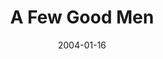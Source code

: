 ---
title: A Few Good Men
date: 2004-01-16
closing_date: 2004-01-31
layout: productions
playbill:
Theatre: Theatre Jacksonville
Venue: Little Theatre
cast:
- Lance Cpl. Harold W. Dawson: Amir Abdullah
- PFC Louden Downey: Gerald Liles
- LTJG Sam Weinberg: Matt Burke
- LTJG Daniel A. Kaffee: Warren Skeels
- Lt. Comdr. Joanne Galloway: Juniper Berolzheimer
- Capt. Isaac Whitaker: Glenn Gaynon
- Lt. Col. Matthew A. Markinson: Jon Brenan
- PFC William T. Santiago: David Khosrowzadeh
- Col. Nathan Jessep: Mark Lambert
- Lt. Jonathan J. Kendrick: David Gile
- Capt. Jack Ross: Michael Bahar
- Cpl. Jeffrey O. Howard: Blain Highland
- Col. Julius A. Randolph: Mark Wright
- Comdr. Walter Stone: Ned Price
- Marine, Sailor, MP, Lawyer:
  - Davis Greene
  - Steven Kelly
  - Karl Rogers
  - Robert Woodward
crew:
- Artistic Director: Shirley Sacks
- Technical Direcor: Jeffery L. Wagoner
- Scenic Design: Kelly J. Wagoner
- Lighting Design: Jeffery L. Wagoner
- Costume Design: Joy Smith
- Properties:
  - Claudia Wright
  - Carole Ficheria
- Sound Design: Tommy Gomba
- Stage Manager:
  - Deborah L. Goldberg
  - Jessica Besecker
- Assistant Technical Director: Peter van Vliet
- Assistant Stage Manager:
  - Lauren Nordvig
  - Sara Crawford
  - Chris Farrell
  - Steven Kelly
- Light Board Operation: Gloria Pepe
- Sound Board Operator: Tommy Gomba
- Set Construction:
  - Peter van Vliet
  - Daniel Dungan
  - Kelly J. Wagoner
  - Gloria Pepe
  - Carole Ficheria
  - Laura Hutter
  - Emily Cabrera
  - Eric Lauder
orchestra:
---